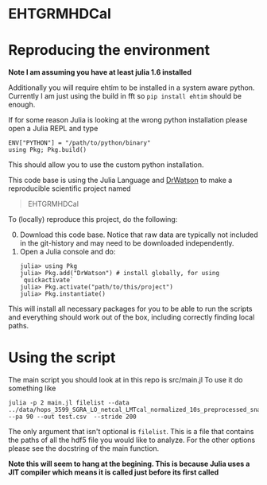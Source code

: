 # EHTGRMHDCal


# Reproducing the environment
**Note I am assuming you have at least julia 1.6 installed**

Additionally you will require ehtim to be installed in a system aware python. Currently I am just using the build in fft so `pip install ehtim`
should be enough. 

If for some reason Julia is looking at the wrong python installation please open a Julia REPL and type
```
ENV["PYTHON"] = "/path/to/python/binary"
using Pkg; Pkg.build()
```
This should allow you to use the custom python installation.



This code base is using the Julia Language and [DrWatson](https://juliadynamics.github.io/DrWatson.jl/stable/)
to make a reproducible scientific project named
> EHTGRMHDCal

To (locally) reproduce this project, do the following:

0. Download this code base. Notice that raw data are typically not included in the
   git-history and may need to be downloaded independently.
1. Open a Julia console and do:
   ```
   julia> using Pkg
   julia> Pkg.add("DrWatson") # install globally, for using `quickactivate`
   julia> Pkg.activate("path/to/this/project")
   julia> Pkg.instantiate()
   ```

This will install all necessary packages for you to be able to run the scripts and
everything should work out of the box, including correctly finding local paths.

# Using the script
The main script you should look at in this repo is src/main.jl
To use it do something like
```
julia -p 2 main.jl filelist --data ../data/hops_3599_SGRA_LO_netcal_LMTcal_normalized_10s_preprocessed_snapshot_60_noisefrac0.05_scan252.uvfits --pa 90 --out test.csv  --stride 200
```

The only argument that isn't optional is `filelist`. This is a file that contains the paths of all the hdf5 file you
would like to analyze. For the other options please see the docstring of the main function.

**Note this will seem to hang at the begining. This is because Julia uses a JIT compiler which means it is called just before its first called**
